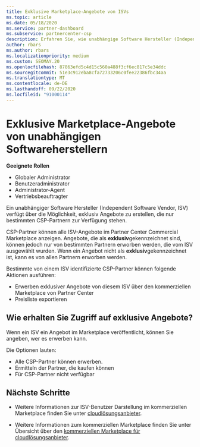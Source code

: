 ```yaml
---
title: Exklusive Marketplace-Angebote von ISVs
ms.topic: article
ms.date: 05/18/2020
ms.service: partner-dashboard
ms.subservice: partnercenter-csp
description: Erfahren Sie, wie unabhängige Software Hersteller (Independent Software Vendor, ISV) bestimmte Angebote exklusiv und nur für bestimmte CSP-Partner verfügbar machen.
author: rbars
ms.author: rbars
ms.localizationpriority: medium
ms.custom: SEOMAY.20
ms.openlocfilehash: 87863efd5c4d15c560a488f3cf6ec817c5e34ddc
ms.sourcegitcommit: 51e3c912eba8cfa72733206c0fee22386fbc34aa
ms.translationtype: MT
ms.contentlocale: de-DE
ms.lasthandoff: 09/22/2020
ms.locfileid: "91000114"
---
```

# <a name="marketplace-exclusive-offers-from-independent-software-vendors"></a>Exklusive Marketplace-Angebote von unabhängigen Softwareherstellern

**Geeignete Rollen**

- Globaler Administrator
- Benutzeradministrator
- Administrator-Agent
- Vertriebsbeauftragter

Ein unabhängiger Software Hersteller (Independent Software Vendor, ISV) verfügt über die Möglichkeit, exklusiv Angebote zu erstellen, die nur bestimmten CSP-Partnern zur Verfügung stehen.

CSP-Partner können alle ISV-Angebote im Partner Center Commercial Marketplace anzeigen. Angebote, die als **exklusiv**gekennzeichnet sind, können jedoch nur von bestimmten Partnern erworben werden, die vom ISV ausgewählt wurden. Wenn ein Angebot nicht als **exklusiv**gekennzeichnet ist, kann es von allen Partnern erworben werden.

Bestimmte von einem ISV identifizierte CSP-Partner können folgende Aktionen ausführen:

- Erwerben exklusiver Angebote von diesem ISV über den kommerziellen Marketplace von Partner Center
- Preisliste exportieren

## <a name="how-do-you-gain-access-to-exclusive-offers"></a>Wie erhalten Sie Zugriff auf exklusive Angebote?

Wenn ein ISV ein Angebot im Marketplace veröffentlicht, können Sie angeben, wer es erwerben kann.

Die Optionen lauten:

- Alle CSP-Partner können erwerben.
- Ermitteln der Partner, die kaufen können
- Für CSP-Partner nicht verfügbar

## <a name="next-steps"></a>Nächste Schritte

- Weitere Informationen zur ISV-Benutzer Darstellung im kommerziellen Marketplace finden Sie unter [cloudlösungsanbieter](/azure/marketplace/cloud-solution-providers).

- Weitere Informationen zum kommerziellen Marketplace finden Sie unter Übersicht über den [kommerziellen Marketplace für cloudlösungsanbieter](csp-commercial-marketplace-overview.md).